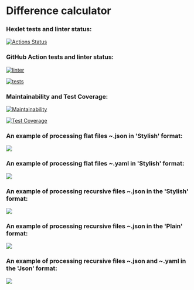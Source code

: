 # Difference calculator

### Hexlet tests and linter status:
[![Actions Status](https://github.com/kvazar941/python-project-lvl2/workflows/hexlet-check/badge.svg)](https://github.com/kvazar941/python-project-lvl2/actions)

### GitHub Action tests and linter status:

[![linter](https://github.com/kvazar941/python-project-lvl2/blob/b366aa26408a21f002a9ee7665fb373f2c54e7e0/.github/workflows/workflows_make_lint.yml/badge.svg)](https://github.com/kvazar941/python-project-lvl2/blob/b366aa26408a21f002a9ee7665fb373f2c54e7e0/.github/workflows/workflows_make_lint.yml)

[![tests](https://github.com/kvazar941/python-project-lvl2/blob/b366aa26408a21f002a9ee7665fb373f2c54e7e0/.github/workflows/workflows_test_gendiff.yml/badge.svg)](https://github.com/kvazar941/python-project-lvl2/blob/b366aa26408a21f002a9ee7665fb373f2c54e7e0/.github/workflows/workflows_test_gendiff.yml)

### Maintainability and Test Coverage:

[![Maintainability](https://api.codeclimate.com/v1/badges/a99a88d28ad37a79dbf6/maintainability)](https://codeclimate.com/github/kvazar941/python-project-lvl2/maintainability)

[![Test Coverage](https://api.codeclimate.com/v1/badges/a99a88d28ad37a79dbf6/test_coverage)](https://codeclimate.com/github/kvazar941/python-project-lvl2/test_coverage)

### An example of processing flat files ~.json in 'Stylish' format:

<a href="https://asciinema.org/a/cTmdBEIVvjO2qop8grBb6NeNK" target="_blank"><img src="https://asciinema.org/a/cTmdBEIVvjO2qop8grBb6NeNK.svg" /></a>

### An example of processing flat files ~.yaml in 'Stylish' format:

<a href="https://asciinema.org/a/quDQxq0WWRkTlMRi2IxTmYGWw" target="_blank"><img src="https://asciinema.org/a/quDQxq0WWRkTlMRi2IxTmYGWw.svg" /></a>

### An example of processing recursive files ~.json in the 'Stylish' format:

<a href="https://asciinema.org/a/4NVjQXiH7rsRzlfrYVXBveOKN" target="_blank"><img src="https://asciinema.org/a/4NVjQXiH7rsRzlfrYVXBveOKN.svg" /></a>

### An example of processing recursive files ~.json in the 'Plain' format:

<a href="https://asciinema.org/a/nvGSNEmmDHLCQ0t0lnG1yUWyC" target="_blank"><img src="https://asciinema.org/a/nvGSNEmmDHLCQ0t0lnG1yUWyC.svg" /></a>

### An example of processing recursive files ~.json and ~.yaml in the 'Json' format:

<a href="https://asciinema.org/a/9KCK9TEHRyUTBeDhc1GmvRrOl" target="_blank"><img src="https://asciinema.org/a/9KCK9TEHRyUTBeDhc1GmvRrOl.svg" /></a>

